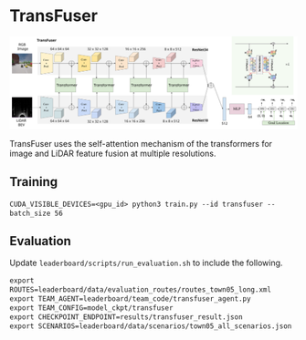 # TransFuser

<p align="center"> <img src="images/model.svg"> </p>

TransFuser uses the self-attention mechanism of the transformers for image and LiDAR feature fusion at multiple resolutions.

## Training
```Shell
CUDA_VISIBLE_DEVICES=<gpu_id> python3 train.py --id transfuser --batch_size 56
```

## Evaluation
Update ```leaderboard/scripts/run_evaluation.sh``` to include the following.
```
export ROUTES=leaderboard/data/evaluation_routes/routes_town05_long.xml
export TEAM_AGENT=leaderboard/team_code/transfuser_agent.py
export TEAM_CONFIG=model_ckpt/transfuser
export CHECKPOINT_ENDPOINT=results/transfuser_result.json
export SCENARIOS=leaderboard/data/scenarios/town05_all_scenarios.json
```
